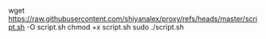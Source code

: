 wget https://raw.githubusercontent.com/shiyanalex/proxy/refs/heads/master/script.sh -O script.sh chmod +x script.sh sudo ./script.sh
